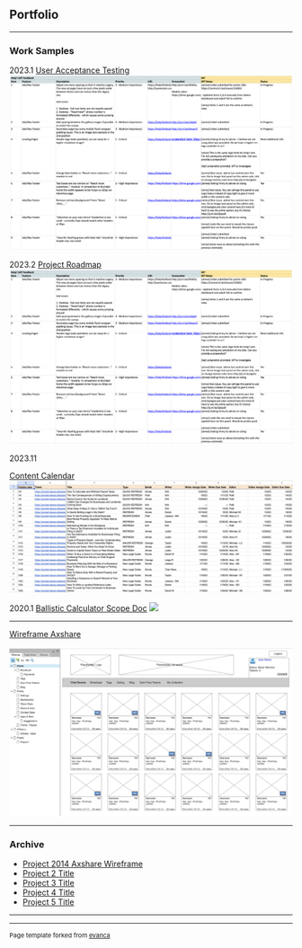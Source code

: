 ## Portfolio

---

### Work Samples

2023.1
[User Acceptance Testing](/images/Help!%20UAT.xlsx%20-%20Google%20Sheets.pdf)
<img src="/images/UAT-feedback.png"/>

2023.2
[Project Roadmap](/images/Help!%20UAT.xlsx%20-%20Google%20Sheets.pdf)
<img src="/images/UAT-feedback.png"/>

2023.11

[Content Calendar](/images/2023%20Content%20Dev%20Tracking_calendar%5Bsample%5D.xlsx%20-%20Google%20Sheets.pdf
)
<img src="/images/content_calendar.png"/>


2020.1
[Ballistic Calculator Scope Doc](/pdf/sample_presentation.pdf)
<img src="images/dummy_thumbnail.jpg?raw=true"/>

---
[Wireframe Axshare](http://example.com/)
<br></br>
<img src="/images/wireframe_axshare.png"/>

---

### Archive

- [Project 2014 Axshare Wireframe](/images/wireframe_axshare.png
)
- [Project 2 Title](http://example.com/)
- [Project 3 Title](http://example.com/)
- [Project 4 Title](http://example.com/)
- [Project 5 Title](http://example.com/)

---




---
<p style="font-size:11px">Page template forked from <a href="https://github.com/evanca/quick-portfolio">evanca</a></p>
<!-- Remove above link if you don't want to attibute -->
